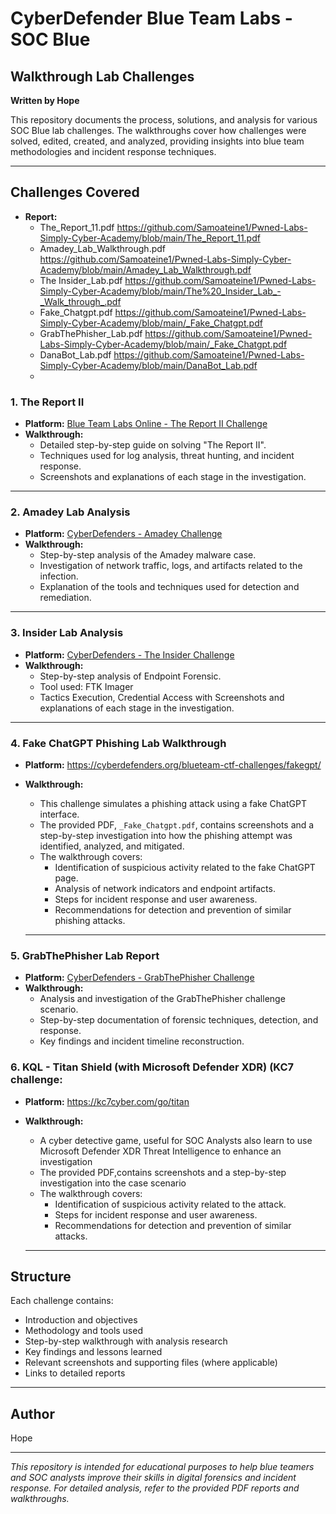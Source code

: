 # CyberDefender Blue Team Labs - SOC Blue  
## Walkthrough Lab Challenges

**Written by Hope**

This repository documents the process, solutions, and analysis for various SOC Blue lab challenges. The walkthroughs cover how challenges were solved, edited, created, and analyzed, providing insights into blue team methodologies and incident response techniques.

---

## Challenges Covered

- **Report:**  
  - The_Report_11.pdf https://github.com/Samoateine1/Pwned-Labs-Simply-Cyber-Academy/blob/main/The_Report_11.pdf
  - Amadey_Lab_Walkthrough.pdf https://github.com/Samoateine1/Pwned-Labs-Simply-Cyber-Academy/blob/main/Amadey_Lab_Walkthrough.pdf
  - The Insider_Lab.pdf https://github.com/Samoateine1/Pwned-Labs-Simply-Cyber-Academy/blob/main/The%20_Insider_Lab_-_Walk_through_.pdf
  - Fake_Chatgpt.pdf https://github.com/Samoateine1/Pwned-Labs-Simply-Cyber-Academy/blob/main/_Fake_Chatgpt.pdf
  - GrabThePhisher_Lab.pdf https://github.com/Samoateine1/Pwned-Labs-Simply-Cyber-Academy/blob/main/_Fake_Chatgpt.pdf
  - DanaBot_Lab.pdf https://github.com/Samoateine1/Pwned-Labs-Simply-Cyber-Academy/blob/main/DanaBot_Lab.pdf
  - 
### 1. The Report II  
- **Platform:** [Blue Team Labs Online - The Report II Challenge](https://blueteamlabs.online/home/challenge/the-report-ii-82ea7781c5)  
- **Walkthrough:**  
  - Detailed step-by-step guide on solving "The Report II".
  - Techniques used for log analysis, threat hunting, and incident response.
  - Screenshots and explanations of each stage in the investigation.
---

### 2. Amadey Lab Analysis  
- **Platform:** [CyberDefenders - Amadey Challenge](https://cyberdefenders.org/blueteam-ctf-challenges/amadey/)  
- **Walkthrough:**  
  - Step-by-step analysis of the Amadey malware case.
  - Investigation of network traffic, logs, and artifacts related to the infection.
  - Explanation of the tools and techniques used for detection and remediation.

---

### 3. Insider Lab Analysis  
- **Platform:** [CyberDefenders - The Insider Challenge](https://cyberdefenders.org/blueteam-ctf-challenges/insider/)  
- **Walkthrough:**  
  - Step-by-step analysis of Endpoint Forensic.
  - Tool used: FTK Imager
  - Tactics Execution, Credential Access with Screenshots and explanations of each stage in the investigation.

---
### 4. Fake ChatGPT Phishing Lab Walkthrough

- **Platform:** https://cyberdefenders.org/blueteam-ctf-challenges/fakegpt/
- **Walkthrough:**
  - This challenge simulates a phishing attack using a fake ChatGPT interface.
  - The provided PDF, `_Fake_Chatgpt.pdf`, contains screenshots and a step-by-step investigation into how the phishing attempt was identified, analyzed, and mitigated.
  - The walkthrough covers:
    - Identification of suspicious activity related to the fake ChatGPT page.
    - Analysis of network indicators and endpoint artifacts.
    - Steps for incident response and user awareness.
    - Recommendations for detection and prevention of similar phishing attacks.
      
  ---
### 5. GrabThePhisher Lab Report

- **Platform:** [CyberDefenders - GrabThePhisher Challenge](https://cyberdefenders.org/blueteam-ctf-challenges/grabthephisher/)
- **Walkthrough:**
  - Analysis and investigation of the GrabThePhisher challenge scenario.
  - Step-by-step documentation of forensic techniques, detection, and response.
  - Key findings and incident timeline reconstruction.
 
### 6. KQL - Titan Shield (with Microsoft Defender XDR) (KC7 challenge: 
- **Platform:** https://kc7cyber.com/go/titan
- **Walkthrough:**
  - A cyber detective game, useful for SOC Analysts also learn to use Microsoft Defender XDR Threat Intelligence to enhance an investigation
  - The provided PDF,contains screenshots and a step-by-step investigation into the case scenario
  - The walkthrough covers:
    - Identification of suspicious activity related to the attack.
    - Steps for incident response and user awareness.
    - Recommendations for detection and prevention of similar attacks.
      
  ---


## Structure

Each challenge contains:
- Introduction and objectives
- Methodology and tools used
- Step-by-step walkthrough with analysis research
- Key findings and lessons learned
- Relevant screenshots and supporting files (where applicable)
- Links to detailed reports

---

## Author

Hope

---

*This repository is intended for educational purposes to help blue teamers and SOC analysts improve their skills in digital forensics and incident response. For detailed analysis, refer to the provided PDF reports and walkthroughs.*
